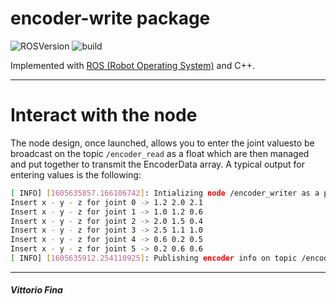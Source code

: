# encoder-write package

![ROSVersion](https://img.shields.io/badge/ROS-melodic-blue)
![build](https://img.shields.io/badge/build-passed-success)

Implemented with [ROS (Robot Operating System)](http://wiki.ros.org/) and C++.
___
# Interact with the node
The node design, once launched, allows you to enter the joint values ​​to be broadcast on the topic ```/encoder_read``` as a float which are then managed and put together to transmit the EncoderData array. A typical output for entering values ​​is the following:
```bash
[ INFO] [1605635857.166106742]: Intializing node /encoder_writer as a publisher
Insert x - y - z for joint 0 -> 1.2 2.0 2.1
Insert x - y - z for joint 1 -> 1.0 1.2 0.6
Insert x - y - z for joint 2 -> 2.0 1.5 0.4
Insert x - y - z for joint 3 -> 2.5 1.1 1.0
Insert x - y - z for joint 4 -> 0.6 0.2 0.5
Insert x - y - z for joint 5 -> 0.2 0.6 0.6
[ INFO] [1605635912.254110925]: Publishing encoder info on topic /encoder_read ...
```
___
##### Vittorio Fina